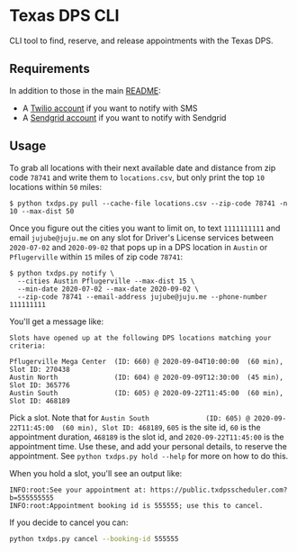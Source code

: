 # Texas DPS CLI

CLI tool to find, reserve, and release appointments with the Texas DPS.

## Requirements

In addition to those in the main [README](../README.md):

- A [Twilio account](https://www.twilio.com/docs/usage/tutorials/how-to-use-your-free-trial-account) if you want to notify with SMS
- A [Sendgrid account](https://sendgrid.com/pricing/) if you want to notify with Sendgrid

## Usage

To grab all locations with their next available date and distance from zip code `78741` and write them to `locations.csv`, but only print the top `10` locations within `50` miles:

```
$ python txdps.py pull --cache-file locations.csv --zip-code 78741 -n 10 --max-dist 50
```

Once you figure out the cities you want to limit on, to text `1111111111` and email `jujube@juju.me` on any slot for Driver's License services between `2020-07-02` and `2020-09-02` that pops up in a DPS location in `Austin` or `Pflugerville` within `15` miles of zip code `78741`:

```
$ python txdps.py notify \
  --cities Austin Pflugerville --max-dist 15 \
  --min-date 2020-07-02 --max-date 2020-09-02 \
  --zip-code 78741 --email-address jujube@juju.me --phone-number 111111111
```

You'll get a message like:

```
Slots have opened up at the following DPS locations matching your criteria:

Pflugerville Mega Center  (ID: 660) @ 2020-09-04T10:00:00  (60 min), Slot ID: 270438
Austin North              (ID: 604) @ 2020-09-09T12:30:00  (45 min), Slot ID: 365776
Austin South              (ID: 605) @ 2020-09-22T11:45:00  (60 min), Slot ID: 468189
```

Pick a slot. Note that for `Austin South              (ID: 605) @ 2020-09-22T11:45:00  (60 min), Slot ID: 468189`, `605` is the site id, `60` is the appointment duration, `468189` is the slot id, and `2020-09-22T11:45:00` is the appointment time. Use these, and add your personal details, to reserve the appointment. See `python txdps.py hold --help` for more on how to do this.

When you hold a slot, you'll see an output like:

```
INFO:root:See your appointment at: https://public.txdpsscheduler.com?b=555555555
INFO:root:Appointment booking id is 555555; use this to cancel.
```

If you decide to cancel you can:

```sh
python txdps.py cancel --booking-id 555555
```
